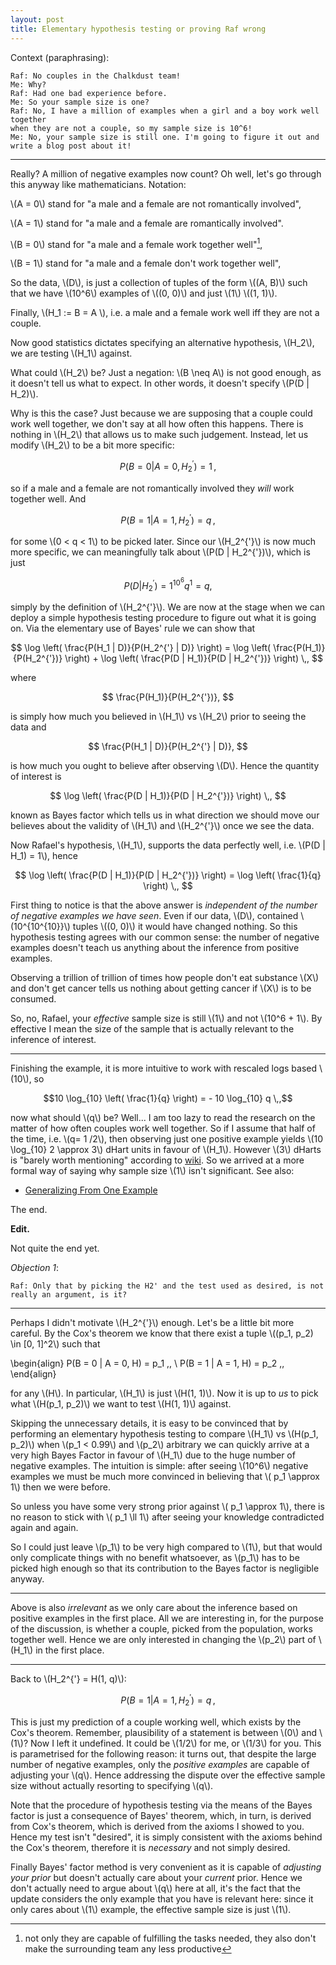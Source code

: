 ```yaml
---
layout: post
title: Elementary hypothesis testing or proving Raf wrong
---
```


Context (paraphrasing):

~~~
Raf: No couples in the Chalkdust team!
Me: Why?
Raf: Had one bad experience before.
Me: So your sample size is one?
Raf: No, I have a million of examples when a girl and a boy work well together
when they are not a couple, so my sample size is 10^6!
Me: No, your sample size is still one. I'm going to figure it out and write a blog post about it!
~~~

------

Really? A million of negative examples now count? Oh well, let's go through
this anyway like mathematicians. Notation:

\\(A = 0\\) stand for "a male and a female are not romantically involved",

\\(A = 1\\) stand for "a male and a female are romantically involved".

\\(B = 0\\) stand for "a male and a female work together well"[^1],

\\(B = 1\\) stand for "a male and a female don't work together well",


So the data, \\(D\\), is just a collection of tuples of the form \\((A, B)\\)
such that we have \\(10^6\\) examples of \\((0, 0)\\) and just \\(1\\) \\((1,
1)\\).

Finally, \\(H_1 := B = A \\), i.e. a male and a female work well iff they are
not a couple.

Now good statistics dictates specifying an alternative hypothesis, \\(H_2\\),
we are testing \\(H_1\\) against.

What could \\(H_2\\) be? Just a negation: \\(B \neq A\\) is not good enough,
as it doesn't tell us what to expect. In other words, it doesn't specify
\\(P(D | H_2)\\).

Why is this the case? Just because we are supposing that a couple could work
well together, we don't say at all how often this happens. There is nothing
in \\(H_2\\) that allows us to make such judgement. Instead, let us modify
\\(H_2\\) to be a bit more specific:

$$P(B = 0 | A = 0, H_2^{'}) = 1 \,,$$

so if a male and a female are not romantically involved they *will* work
together well. And

$$P(B = 1 | A = 1, H_2^{'}) = q \,,$$

for some \\(0 < q < 1\\) to be picked later. Since our \\(H_2^{\'}\\) is now
much more specific, we can meaningfully talk about \\(P(D | H_2^{\'})\\), which
is just

$$P(D | H_2^{'}) = 1^{10^6} q^{1} = q,$$

simply by the definition of \\(H_2^{\'}\\). We are now at the stage when
we can deploy a simple hypothesis testing procedure to figure out what it is
going on. Via the elementary use of Bayes' rule we can show that

$$ \log \left( \frac{P(H_1 | D)}{P(H_2^{'} | D)} \right) =
\log \left( \frac{P(H_1)}{P(H_2^{'})} \right) +
\log \left( \frac{P(D | H_1)}{P(D | H_2^{'})} \right) \,,
$$

where

$$
\frac{P(H_1)}{P(H_2^{'})},
$$

is simply how much you believed in \\(H_1\\) vs \\(H_2\\) prior to seeing
the data and


$$ \frac{P(H_1 | D)}{P(H_2^{'} | D)}, $$

is how much you ought to believe after observing \\(D\\). Hence the quantity
of interest is

$$
\log \left( \frac{P(D | H_1)}{P(D | H_2^{'})} \right) \,,
$$

known as Bayes factor which tells us in what direction we should move our
believes about the validity of \\(H_1\\) and \\(H_2^{\'}\\) once we see the
data.

Now Rafael's hypothesis, \\(H_1\\), supports the data perfectly well, i.e.
\\(P(D | H_1) = 1\\), hence


$$
\log \left( \frac{P(D | H_1)}{P(D | H_2^{'})} \right)
= \log \left( \frac{1}{q} \right) \,,
$$

First thing to notice is that the above answer is *independent of the number of
negative examples we have seen*. Even if our data, \\(D\\), contained
\\(10^{10^{10}}\\) tuples \\((0, 0)\\) it would have changed nothing. So this
hypothesis testing agrees with our common sense: the number of negative
examples doesn't teach us anything about the inference from positive examples.

Observing a trillion of trillion of times how people don't eat substance
\\(X\\) and don't get cancer tells us nothing about getting cancer if \\(X\\)
is to be consumed.

So, no, Rafael, your *effective* sample size is still \\(1\\) and not \\(10^6 +
1\\). By effective I mean the size of the sample that is actually relevant
to the inference of interest.

---

Finishing the example, it is more intuitive to work with rescaled logs based
\\(10\\), so

$$10 \log_{10} \left( \frac{1}{q} \right) = - 10 \log_{10} q \,,$$

now what should \\(q\\) be? Well... I am too lazy to read the research on the
matter of how often couples work well together. So if I assume that half of
the time, i.e. \\(q= 1 /2\\), then observing just one positive example
yields \\(10 \log_{10} 2 \approx 3\\) dHart units in favour of \\(H_1\\).
However \\(3\\) dHarts is "barely worth mentioning" according to [wiki][wiki].
So we arrived at a more formal way of saying why sample size \\(1\\) isn't
significant. See also:

* [Generalizing From One Example][lw]

The end.

**Edit.**

Not quite the end yet.

*Objection 1*:

~~~
Raf: Only that by picking the H2' and the test used as desired, is not really an argument, is it?
~~~

----

Perhaps I didn't motivate \\(H_2^{\'}\\) enough. Let's be a little bit more
careful. By the Cox's theorem we know that
there exist a tuple \\((p_1, p_2) \in [0, 1]^2\\) such that

\begin{align}
P(B = 0 | A = 0, H) = p_1 \,,
\\
P(B = 1 | A = 1, H) = p_2 \,,
\end{align}

for any \\(H\\). In particular, \\(H_1\\) is just \\(H(1, 1)\\). Now it is up
to *us* to pick what \\(H(p_1, p_2)\\) we want to test \\(H(1, 1)\\) against.

Skipping the unnecessary details, it is easy to be convinced that by performing
an elementary hypothesis testing to compare \\(H_1\\) vs \\(H(p_1, p_2)\\) when
\\(p_1 < 0.99\\) and \\(p_2\\) arbitrary we can quickly arrive at a very high
Bayes Factor in favour of \\(H_1\\) due to the huge number of negative
examples. The intuition is simple: after seeing \\(10^6\\) negative examples we
must be much more convinced in believing that \\( p_1 \approx 1\\) then we were
before.

So unless you have some very strong prior against \\( p_1 \approx 1\\), there is
no reason to stick with \\( p_1 \ll 1\\) after seeing your knowledge contradicted
again and again.

So I could just leave \\(p_1\\) to be very high compared to \\(1\\), but that
would only complicate things with no benefit whatsoever, as \\(p_1\\) has to be
picked high enough so that its contribution to the Bayes factor is negligible
anyway.

----

Above is also *irrelevant* as we only care about the inference based on
positive examples in the first place. All we are interesting in, for the
purpose of the discussion, is whether a couple, picked from the population,
works together well. Hence we are only interested in changing the \\(p_2\\)
part of \\(H_1\\) in the first place.

---

Back to \\(H_2^{\'} = H(1, q)\\):

$$P(B = 1 | A = 1, H_2^{'}) = q \,,$$

This is just my prediction of a couple working well, which exists by the
Cox's theorem. Remember, plausibility of a statement is between \\(0\\) and
\\(1\\)? Now I left it undefined. It could be \\(1/2\\) for me, or
\\(1/3\\) for you. This is parametrised for the following reason:
it turns out, that despite the large number of negative examples, only the
*positive examples* are capable of adjusting your \\(q\\). Hence addressing the
dispute over the effective sample size without actually resorting to specifying
\\(q\\).

Note that the procedure of hypothesis testing via the means of the Bayes factor
is just a consequence of Bayes' theorem, which, in turn, is derived from Cox's
theorem, which is derived from the axioms I showed to you. Hence my test isn't
"desired", it is simply consistent with the axioms behind the Cox's theorem,
therefore it is *necessary* and not simply desired.

Finally Bayes' factor method is very convenient as it is capable of *adjusting
your prior* but doesn't actually care about your *current* prior. Hence we
don't actually need to argue about \\(q\\) here at all, it's the fact that the
update considers the only example that you have is relevant here: since it
only cares about \\(1\\) example, the effective sample size is just \\(1\\).

[wiki]: https://en.wikipedia.org/wiki/Bayes_factor
[lw]: http://lesswrong.com/lw/dr/generalizing_from_one_example/
[^1]: not only they are capable of fulfilling the tasks needed, they also don't
      make the surrounding team any less productive
